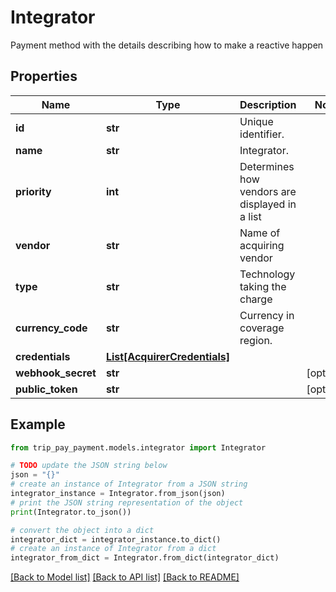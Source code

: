 # Integrator

Payment method with the details describing how to make a reactive happen

## Properties

Name | Type | Description | Notes
------------ | ------------- | ------------- | -------------
**id** | **str** | Unique identifier. | 
**name** | **str** | Integrator. | 
**priority** | **int** | Determines how vendors are displayed in a list | 
**vendor** | **str** | Name of acquiring vendor | 
**type** | **str** | Technology taking the charge | 
**currency_code** | **str** | Currency in coverage region. | 
**credentials** | [**List[AcquirerCredentials]**](AcquirerCredentials.md) |  | 
**webhook_secret** | **str** |  | [optional] 
**public_token** | **str** |  | [optional] 

## Example

```python
from trip_pay_payment.models.integrator import Integrator

# TODO update the JSON string below
json = "{}"
# create an instance of Integrator from a JSON string
integrator_instance = Integrator.from_json(json)
# print the JSON string representation of the object
print(Integrator.to_json())

# convert the object into a dict
integrator_dict = integrator_instance.to_dict()
# create an instance of Integrator from a dict
integrator_from_dict = Integrator.from_dict(integrator_dict)
```
[[Back to Model list]](../README.md#documentation-for-models) [[Back to API list]](../README.md#documentation-for-api-endpoints) [[Back to README]](../README.md)


